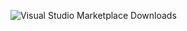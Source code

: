 ![Visual Studio Marketplace Downloads](https://img.shields.io/visual-studio-marketplace/d/extensionid.svg?style=flat-square)